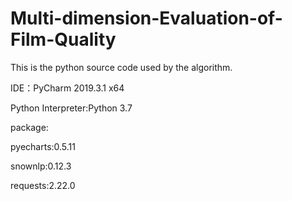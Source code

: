 # Multi-dimension-Evaluation-of-Film-Quality

This is the python source code used by the algorithm.

IDE：PyCharm 2019.3.1 x64


Python Interpreter:Python 3.7

package:

pyecharts:0.5.11

snownlp:0.12.3

requests:2.22.0
